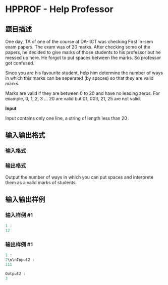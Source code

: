 # HPPROF - Help Professor

## 题目描述

One day, TA of one of the course at DA-IICT was checking First In-sem exam papers. The exam was of 20 marks. After checking some of the papers, he decided to give marks of those students to his professor but he messed up here. He forgot to put spaces between the marks. So professor got confused.

Since you are his favourite student, help him determine the number of ways in which this marks can be seperated (by spaces) so that they are valid marks.

Marks are valid if they are between 0 to 20 and have no leading zeros. For example, 0, 1, 2, 3 ... 20 are valid but 01, 003, 21, 25 are not valid.

**Input**

Input contains only one line, a string of length less than 20 .

## 输入输出格式

### 输入格式

### 输出格式

Output the number of ways in which you can put spaces and interprete them as a valid marks of students.

## 输入输出样例

### 输入样例 #1

```cpp
1 :
12
```


### 输出样例 #1

```cpp
1 :
2\n\nInput2 :
111

Output2 :
3
```


